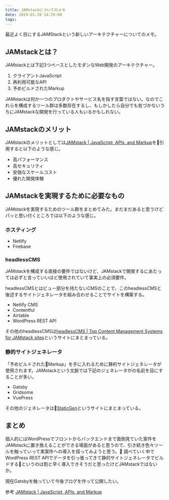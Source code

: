```yaml
---
title: JAMstackについてのメモ
date: 2019-01-28 14:29:08
tags:
---
```


最近よく目にするJAMStackという新しいアーキテクチャーについてのメモ。

## JAMstackとは？
JAMstackとは下記3つベースとしたモダンなWeb開発のアーキテクチャー。

1. クライアントJavaScript
2. 再利用可能なAPI
3. 予めビルドされたMarkup

JAMstackは何か一つのプロダクトやサービス名を指す言葉ではない。なのでこれらを構成するツール群は多数存在するし、もしかしたら自分でも気づかないうちにJAMstackな開発を行っている人もいるかもしれない。

## JAMstackのメリット
JAMstackのメリットとしては[JAMstack | JavaScript, APIs, and Markup](https://jamstack.org/)を引用すると以下のような感じ。

- 高パフォーマンス
- 高セキュリティ
- 安価なスケールコスト
- 優れた開発体験

## JAMstackを実現するために必要なもの
JAMstackを実現するためのツール群をまとめてみた。まだまだあると思うけどパッと思い付くところでは以下のような感じ。

### ホスティング
- Netlify
- Firebase

### headlessCMS
JAMstackを構成する直接の要件ではないけど、JAMstackで開発するにあたっては必ずと言っていいほど使用されていて事実上の必須要件。

headlessCMSとはビュー部分を持たないCMSのことで、このheadlessCMSと後述するサイトジェネレータを組み合わせることでサイトを構築する。

- Netlify CMS
- Contentful
- Airtable
- WordPress REST API

その他のheadlessCMSは[headlessCMS | Top Content Management Systems for JAMstack sites](https://headlesscms.org/)というサイトにまとまっている。

### 静的サイトジェネレータ
「予めビルドされたMarkup」を手に入れるために静的サイトジェネレータが使用されます。JAMstackという文脈では下記のジェネレータがの名前を目にすることが多い。

- Gatsby
- Gridsome
- VuePress

その他のジェネレータは[StaticGen](https://www.staticgen.com/)というサイトにまとまっている。

## まとめ
個人的にはWordPressでフロントからバックエンドまで面倒見ていた案件をJAMstackに置き換えることができる場面があると思うので、引き続き色々ツールを触っていって実案件への導入を探ってみようと思う。
調べていく中でWordPress REST APIでデータを引っ張ってきて静的サイトジェネレータでビルドするというのは割と早く導入できそうだと思ったけどJAMstackではないか。

現在Gatsbyを触っていて今後ブログを作って公開したい。

参考
[JAMstack | JavaScript, APIs, and Markup](https://jamstack.org/)